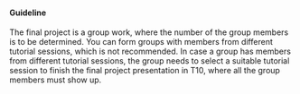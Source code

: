 #### Guideline

The final project is a group work, where the number of the group members is to be determined. You can form groups with members from different tutorial sessions, which is not recommended. In case a group has members from different tutorial sessions, the group needs to select a suitable tutorial session to finish the final project presentation in T10, where all the group members must show up. 

